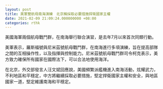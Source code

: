 ```yaml
---
layout: post
title: 美軍雙航母南海演練　北京稱採取必要措施捍衛國家主權
date: 2021-02-09 21:09:24.000000000 +08:00
categories: rthk
---
```


美國海軍兩個航母戰鬥群，在南海舉行聯合演習，是去年7月以來首次同類行動。

美軍表示，羅斯福號與尼米茲號航母戰鬥群，在南海進行多項演練，旨在提高部隊之間的互相操作性，以及指揮與控制能力。尼米茲號航母戰鬥群司令柯克表示，美方致力確保所有國家在國際法下，可以合法地使用海洋。

在北京，外交部發言人汪文斌回應說，美國頻繁派艦機進入南海活動，炫耀武力，不利地區和平穩定，中方將繼續採取必要措施，堅定捍衛國家主權和安全，與地區國家一道，堅定維護南海和平穩定。
